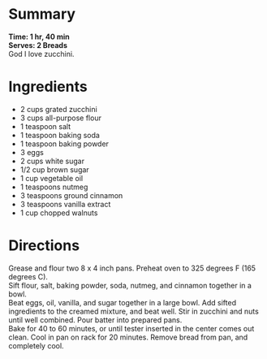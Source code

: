 # Summary
**Time: 1 hr, 40 min**  
**Serves: 2 Breads**  
God I love zucchini.

# Ingredients
- 2 cups grated zucchini
- 3 cups all-purpose flour
- 1 teaspoon salt
- 1 teaspoon baking soda
- 1 teaspoon baking powder
- 3 eggs
- 2 cups white sugar
- 1/2 cup brown sugar
- 1 cup vegetable oil
- 1 teaspoons nutmeg
- 3 teaspoons ground cinnamon
- 3 teaspoons vanilla extract
- 1 cup chopped walnuts


# Directions
Grease and flour two 8 x 4 inch pans. Preheat oven to 325 degrees F (165 degrees C).  
Sift flour, salt, baking powder, soda, nutmeg, and cinnamon together in a bowl.  
Beat eggs, oil, vanilla, and sugar together in a large bowl. Add sifted ingredients to the creamed mixture, and beat well. Stir in zucchini and nuts until well combined. Pour batter into prepared pans.  
Bake for 40 to 60 minutes, or until tester inserted in the center comes out clean. Cool in pan on rack for 20 minutes. Remove bread from pan, and completely cool.  
